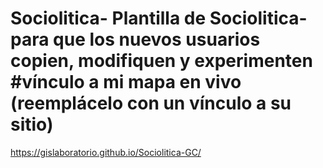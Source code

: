 # Sociolitica- Plantilla de Sociolitica- para que los nuevos usuarios copien, modifiquen y experimenten #vínculo a mi mapa en vivo (reemplácelo con un vínculo a su sitio) 
https://gislaboratorio.github.io/Sociolitica-GC/
